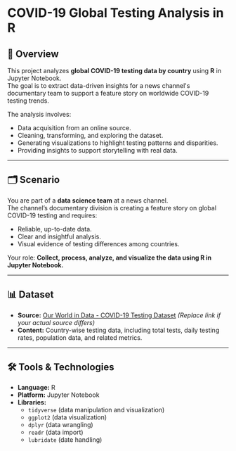# COVID-19 Global Testing Analysis in R

## 📌 Overview
This project analyzes **global COVID-19 testing data by country** using **R** in Jupyter Notebook.  
The goal is to extract data-driven insights for a news channel's documentary team to support a feature story on worldwide COVID-19 testing trends.

The analysis involves:
- Data acquisition from an online source.
- Cleaning, transforming, and exploring the dataset.
- Generating visualizations to highlight testing patterns and disparities.
- Providing insights to support storytelling with real data.

---

## 🗂 Scenario
You are part of a **data science team** at a news channel.  
The channel’s documentary division is creating a feature story on global COVID-19 testing and requires:
- Reliable, up-to-date data.
- Clear and insightful analysis.
- Visual evidence of testing differences among countries.

Your role: **Collect, process, analyze, and visualize the data using R in Jupyter Notebook.**

---

## 📊 Dataset
- **Source:** [Our World in Data - COVID-19 Testing Dataset](https://ourworldindata.org/coronavirus-testing) *(Replace link if your actual source differs)*
- **Content:** Country-wise testing data, including total tests, daily testing rates, population data, and related metrics.

---

## 🛠 Tools & Technologies
- **Language:** R  
- **Platform:** Jupyter Notebook  
- **Libraries:**  
  - `tidyverse` (data manipulation and visualization)  
  - `ggplot2` (data visualization)  
  - `dplyr` (data wrangling)  
  - `readr` (data import)  
  - `lubridate` (date handling)  




